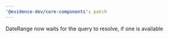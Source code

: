 ```yaml
---
'@evidence-dev/core-components': patch
---
```


DateRange now waits for the query to resolve, if one is available
